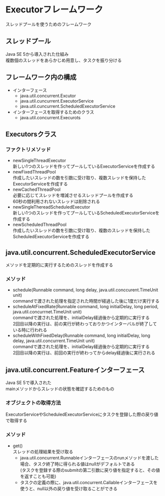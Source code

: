 # Executorフレームワーク
スレッドプールを使うためのフレームワーク

## スレッドプール
Java SE 5から導入された仕組み<br>
複数個のスレッドをあらかじめ用意し、タスクを振り分ける

## フレームワーク内の構成
- インターフェース
  - java.util.concurrent.Excutor
  - java.util.cuncurrent.ExecutorService
  - java.util.cuncurrent.ScheduledExecutorService
- インターフェースを取得するためのクラス
  - java.util.concurrent.Execurots

## Executorsクラス

### ファクトリメソッド
- newSingleThreadExecutor<br>
新しい1つのスレッドを作ってプールしているExecutorServiceを作成する
- newFixedThreadPool<br>
作成したいスレッドの数を引数に受け取り、複数スレッドを保持したExecutorServiceを作成する
- newCachedThreadPool<br>
必要に応じてスレッドを増減させるスレッドプールを作成する<br>
60秒の間利用されないスレッドは削除される
- newSingleThereadScheduledExecutor<br>
新しい1つのスレッドを作ってプールしているScheduledExecutorServiceを作成する
- newScheduledThreadPool<br>
作成したいスレッドの数を引数に受け取り、複数のスレッドを保持したScheduledExecutorServiceを作成する

## java.util.concurrent.ScheduledExecutorService
メソッドを定期的に実行するためのスレッドを作成する

### メソッド
- schedule(Runnable command, long delay, java.util.conccurent.TimeUnit unit)<br>
commandで渡された処理を指定された時間が経過した後に1度だけ実行する
- scheduleAtFixedRate(Runnable command, long initialDelay, long period, java.util.concurrnet.TimeUnit unit)<br>
commandで渡された処理を、initialDelay経過後から定期的に実行する<br>
2回目以降の実行は、前の実行が終わっておりかつインターバルが終了している時に行われる
- scheduleWithFixedDelay(Runnable command, long initialDelay, long delay, java.util.concurrent.TimeUnit unit)<br>
commandで渡された処理を、initialDelay経過後から定期的に実行する<br>
2回目以降の実行は、前回の実行が終わってからdelay経過後に実行される

## java.util.concurrent.Featureインターフェース
Java SE 5で導入された<br>
mainメソッドからスレッドの状態を確認するためのもの

### オブジェクトの取得方法
ExecutorServiceやScheduledExecutorServiceにタスクを登録した際の戻り値で取得する

### メソッド
- get()<br>
スレッドの処理結果を受け取る<br>
  - java.util.concurrent.Runnableインターフェースのrunメソッドを渡した場合、タスク終了時に得られる値はnullがデフォルトである<br>
  (タスクを登録する際のsubmitの第二引数に戻り値を指定すると、その値を返すことも可能)
  - タスクの定義の際に、java.util.concurrent.Callableインターフェースを使うと、null以外の戻り値を受け取ることができる
